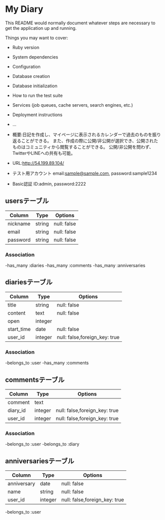 # My Diary

This README would normally document whatever steps are necessary to get the
application up and running.

Things you may want to cover:

* Ruby version

* System dependencies

* Configuration

* Database creation

* Database initialization

* How to run the test suite

* Services (job queues, cache servers, search engines, etc.)

* Deployment instructions

* ...

* 概要:日記を作成し、マイページに表示されるカレンダーで過去のものを振り返ることができる。
    また、作成の際に公開/非公開が選択でき、公開されたものはコミュニティから閲覧することができる。
    公開/非公開を問わず、TwitterやLINEへの共有も可能。
* URL:http://54.199.89.104/
* テスト用アカウント
   email:sample@sample.com,
   password:sample1234
* Basic認証
   ID:admin,
   password:2222

## usersテーブル
| Column           | Type        | Options    |
|------------------|-------------|------------|
| nickname         | string      |null: false |
| email            | string      |null: false |
| password         | string      |null: false |

### Association
-has_many :diaries
-has_many :comments
-has_many :anniversaries

## diariesテーブル
| Column          | Type        | Options                      |
|-----------------|-------------|------------------------------|
| title           | string      |null: false                   |
| content         | text        |null: false                   |
| open            | integer     |                              |
| start_time      | date        |null: false                   |
| user_id         | integer     |null: false,foreign_key: true |

### Association
-belongs_to :user
-has_many :comments

## commentsテーブル
| Column   | Type    | Options                      |
|----------|---------|------------------------------|
| comment  | text    |                              |
| diary_id | integer |null: false,foreign_key: true |
| user_id  | integer |null: false,foreign_key: true |

### Association
-belongs_to :user
-belongs_to :diary

## anniversariesテーブル
| Column       | Type    | Options                      |
|--------------|---------|------------------------------|
| anniversary  | date    |null: false                   |
| name         | string  |null: false                   |
| user_id      | integer |null: false,foreign_key: true |

-belongs_to :user
